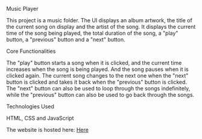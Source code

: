 Music Player

This project is a music folder. The UI displays an album artwork, the title of the current song on display and the artist of the song. It displays the current time of the song being played, the total duration of the song, a "play" button, a "previous" button and a "next" button.

Core Functionalities

The "play" button starts a song when it is clicked, and the current time increases when the song is being played. And the song pauses when it is clicked again. The current song changes to the next one when the "next" button is clicked and takes it back when the "previous" button is clicked. The "next" button can also be used to loop through the songs indefinitely, while the "previous" button can also be used to go back through the songs.

Technologies Used

HTML, CSS and JavaScript

The website is hosted here: <a href="https://tamaratet.github.io/music-player/">Here</a>
